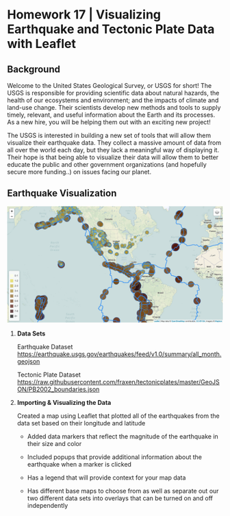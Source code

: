 # Homework 17 | Visualizing Earthquake and Tectonic Plate Data with Leaflet

## Background

Welcome to the United States Geological Survey, or USGS for short! The USGS is responsible for providing scientific data about natural hazards, the health of our ecosystems and environment; and the impacts of climate and land-use change. Their scientists develop new methods and tools to supply timely, relevant, and useful information about the Earth and its processes. As a new hire, you will be helping them out with an exciting new project!

The USGS is interested in building a new set of tools that will allow them visualize their earthquake data. They collect a massive amount of data from all over the world each day, but they lack a meaningful way of displaying it. Their hope is that being able to visualize their data will allow them to better educate the public and other government organizations (and hopefully secure more funding..) on issues facing our planet.

## Earthquake Visualization

![My Map](Images/screenshot.png)

1. **Data Sets**

   Earthquake Dataset
   https://earthquake.usgs.gov/earthquakes/feed/v1.0/summary/all_month.geojson

   Tectonic Plate Dataset
   https://raw.githubusercontent.com/fraxen/tectonicplates/master/GeoJSON/PB2002_boundaries.json

2. **Importing & Visualizing the Data**

   Created a map using Leaflet that plotted all of the earthquakes from the data set based on their longitude and latitude

   * Added data markers that reflect the magnitude of the earthquake in their size and color

   * Included popups that provide additional information about the earthquake when a marker is clicked

   * Has a legend that will provide context for your map data

   * Has different base maps to choose from as well as separate out our two different data sets into overlays that can be        turned on and off independently
